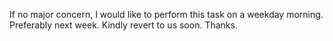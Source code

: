 If no major concern, I would like to perform this task on a weekday morning. Preferably next week. Kindly revert to us soon. Thanks.
